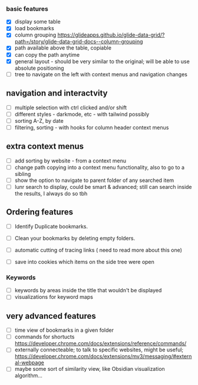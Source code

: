 
### basic features
- [x] display some table
- [x] load bookmarks
- [x] column grouping https://glideapps.github.io/glide-data-grid/?path=/story/glide-data-grid-docs--column-grouping
- [x] path available above the table, copiable
- [x] can copy the path anytime
- [x] general layout - should be very similar to the original; will be able to use absolute positioning
- [ ] tree to navigate on the left with context menus and navigation changes

## navigation and interactvity
- [ ] multiple selection with ctrl clicked and/or shift
- [ ] different styles - darkmode, etc - with tailwind possibly
- [ ] sorting A-Z, by date
- [ ] filtering, sorting - with hooks for column header context menus

## extra context menus
- [ ] add sorting by website - from a context menu
- [ ] change path copying into a context menu functionality, also to go to a sibling
- [ ] show the option to navigate to parent folder of any searched item
- [ ] lunr search to display, could be smart & advanced; still can search inside the results, I always do so tbh

## Ordering features 
- [ ] Identify Duplicate bookmarks.
- [ ] Clean your bookmarks by deleting empty folders.
- [ ] automatic cutting of tracing links ( need to read more about this one)
- [ ] save into cookies which items on the side tree were open



### Keywords
- [ ] keywords by areas inside the title that wouldn't be displayed
- [ ] visualizations for keyword maps

## very advanced features
- [ ] time view of bookmarks in a given folder
- [ ] commands for shortucts https://developer.chrome.com/docs/extensions/reference/commands/
- [ ] externally connecteable; to talk to specific websites, might be useful; https://developer.chrome.com/docs/extensions/mv3/messaging/#external-webpage 
- [ ] maybe some sort of similarity view, like Obsidian visualization algorithm...
